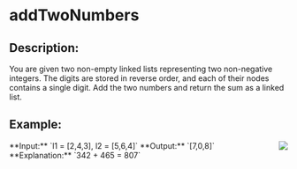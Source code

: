 # addTwoNumbers
## Description:
You are given two non-empty linked lists representing two non-negative integers. The digits are stored in reverse order, and each of their nodes contains a single digit. Add the two numbers and return the sum as a linked list.

## Example:
<img align="right" src="https://user-images.githubusercontent.com/67570025/186285316-49e4dab7-3830-4639-aeab-960424fec9a9.png"/>
**Input:** `l1 = [2,4,3], l2 = [5,6,4]`
**Output:** `[7,0,8]`
**Explanation:** `342 + 465 = 807`
